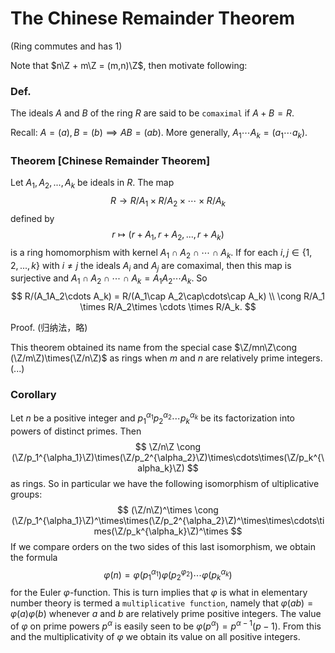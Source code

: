 # The Chinese Remainder Theorem

(Ring commutes and has $1$)

Note that $n\Z + m\Z = (m,n)\Z$, then motivate following:

### Def.
The ideals $A$ and $B$ of the ring $R$ are said to be `comaximal` if $A+B=R$.

Recall: $A=(a),B=(b)\implies AB=(ab)$. More generally, $A_1\cdots A_k = (a_1\cdots a_k)$.

### Theorem [Chinese Remainder Theorem]
Let $A_1,A_2,...,A_k$ be ideals in $R$. The map
$$
R\to R/A_1 \times R/A_2 \times \cdots \times R/A_k
$$
defined by
$$
r \mapsto (r+A_1, r+A_2, ..., r+A_k)
$$
is a ring homomorphism with kernel $A_1\cap A_2\cap\cdots\cap A_k$. If for each $i,j\in \{1,2,...,k\}$ with $i\neq j$ the ideals $A_i$ and $A_j$ are comaximal, then this map is surjective and $A_1\cap A_2\cap\cdots\cap A_k=A_1A_2\cdots A_k$. So
$$
R/(A_1A_2\cdots A_k) = R/(A_1\cap A_2\cap\cdots\cap A_k) \\ \cong R/A_1 \times R/A_2\times \cdots \times R/A_k.
$$

Proof. (归纳法，略)

This theorem obtained its name from the special case $\Z/mn\Z\cong (\Z/m\Z)\times(\Z/n\Z)$ as rings when $m$ and $n$ are relatively prime integers. (...)

### Corollary
Let $n$ be a positive integer and $p_1^{\alpha_1}p_2^{\alpha_2}\cdots p_k^{\alpha_k}$ be its factorization into powers of distinct primes. Then
$$
\Z/n\Z \cong (\Z/p_1^{\alpha_1}\Z)\times(\Z/p_2^{\alpha_2}\Z)\times\cdots\times(\Z/p_k^{\alpha_k}\Z)
$$
as rings. So in particular we have the following isomorphism of ultiplicative groups:
$$
(\Z/n\Z)^\times \cong (\Z/p_1^{\alpha_1}\Z)^\times\times(\Z/p_2^{\alpha_2}\Z)^\times\times\cdots\times(\Z/p_k^{\alpha_k}\Z)^\times
$$
If we compare orders on the two sides of this last isomorphism, we obtain the formula
$$
\varphi(n)=\varphi(p_1^{\alpha_1})\varphi(p_2^{\varphi_2})\cdots \varphi(p_k^{\alpha_k})
$$
for the Euler $\varphi$-function. This is turn implies that $\varphi$ is what in elementary number theory is termed a `multiplicative function`, namely that $\varphi(ab)=\varphi(a)\varphi(b)$ whenever $a$ and $b$ are relatively prime positive integers. The value of $\varphi$ on prime powers $p^\alpha$ is easily seen to be $\varphi(p^\alpha)=p^{\alpha-1}(p-1)$. From this and the multiplicativity of $\varphi$ we obtain its value on all positive integers.

